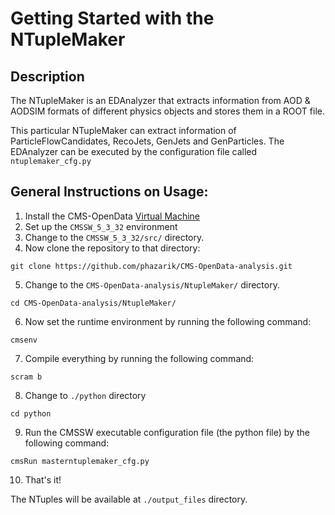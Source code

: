 
# Getting Started with the NTupleMaker
## Description

The NTupleMaker is an EDAnalyzer that extracts information from AOD & AODSIM formats of different physics objects and stores them in a ROOT file.

This particular NTupleMaker can extract information of ParticleFlowCandidates, RecoJets, GenJets and GenParticles. The EDAnalyzer can be executed by the configuration file called `ntuplemaker_cfg.py`

## General Instructions on Usage:

1. Install the CMS-OpenData [Virtual Machine](https://opendata.cern.ch/record/252)
2. Set up the `CMSSW_5_3_32` environment
3. Change to the `CMSSW_5_3_32/src/` directory.
4. Now clone the repository to that directory:
```
git clone https://github.com/phazarik/CMS-OpenData-analysis.git
```
5. Change to the `CMS-OpenData-analysis/NtupleMaker/` directory.
```
cd CMS-OpenData-analysis/NtupleMaker/
```
6. Now set the runtime environment by running the following command:
```
cmsenv
```
7. Compile everything by running the following command:
```
scram b
```
8. Change to `./python` directory
```
cd python
```
9. Run the CMSSW executable configuration file (the python file) by the following command:
```
cmsRun masterntuplemaker_cfg.py
```
10. That's it! <br>

The NTuples will be available at `./output_files` directory.
